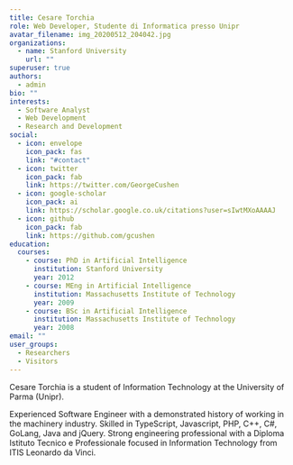 ```yaml
---
title: Cesare Torchia
role: Web Developer, Studente di Informatica presso Unipr
avatar_filename: img_20200512_204042.jpg
organizations:
  - name: Stanford University
    url: ""
superuser: true
authors:
  - admin
bio: ""
interests:
  - Software Analyst
  - Web Development
  - Research and Development
social:
  - icon: envelope
    icon_pack: fas
    link: "#contact"
  - icon: twitter
    icon_pack: fab
    link: https://twitter.com/GeorgeCushen
  - icon: google-scholar
    icon_pack: ai
    link: https://scholar.google.co.uk/citations?user=sIwtMXoAAAAJ
  - icon: github
    icon_pack: fab
    link: https://github.com/gcushen
education:
  courses:
    - course: PhD in Artificial Intelligence
      institution: Stanford University
      year: 2012
    - course: MEng in Artificial Intelligence
      institution: Massachusetts Institute of Technology
      year: 2009
    - course: BSc in Artificial Intelligence
      institution: Massachusetts Institute of Technology
      year: 2008
email: ""
user_groups:
  - Researchers
  - Visitors
---
```

Cesare Torchia is a student of Information Technology at the University of Parma (Unipr).

Experienced Software Engineer with a demonstrated history of working in the machinery industry. Skilled in TypeScript, Javascript, PHP, C++, C#, GoLang, Java and jQuery. Strong engineering professional with a Diploma Istituto Tecnico e Professionale focused in Information Technology from ITIS Leonardo da Vinci.